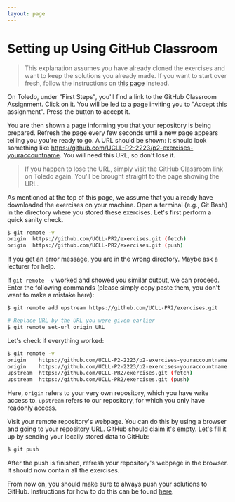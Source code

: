 ```yaml
---
layout: page
---
```


# Setting up Using GitHub Classroom

> This explanation assumes you have already cloned the exercises and want to keep the solutions you already made.
> If you want to start over fresh, follow the instructions on [this page](github-classroom-fresh.md) instead.

On Toledo, under "First Steps", you'll find a link to the GitHub Classroom Assignment.
Click on it.
You will be led to a page inviting you to "Accept this assignment".
Press the button to accept it.

You are then shown a page informing you that your repository is being prepared.
Refresh the page every few seconds until a new page appears telling you you're ready to go.
A URL should be shown: it should look something like https://github.com/UCLL-P2-2223/p2-exercises-youraccountname.
You will need this URL, so don't lose it.

> If you happen to lose the URL, simply visit the GitHub Classroom link on Toledo again.
> You'll be brought straight to the page showing the URL.

As mentioned at the top of this page, we assume that you already have downloaded the exercises on your machine.
Open a terminal (e.g., Git Bash) in the directory where you stored these exercises.
Let's first perform a quick sanity check.

```bash
$ git remote -v
origin  https://github.com/UCLL-PR2/exercises.git (fetch)
origin  https://github.com/UCLL-PR2/exercises.git (push)
```

If you get an error message, you are in the wrong directory.
Maybe ask a lecturer for help.

If `git remote -v` worked and showed you similar output, we can proceed.
Enter the following commands (please simply copy paste them, you don't want to make a mistake here):

```bash
$ git remote add upstream https://github.com/UCLL-PR2/exercises.git

# Replace URL by the URL you were given earlier
$ git remote set-url origin URL
```

Let's check if everything worked:

```bash
$ git remote -v
origin    https://github.com/UCLL-P2-2223/p2-exercises-youraccountname (fetch)
origin    https://github.com/UCLL-P2-2223/p2-exercises-youraccountname (push)
upstream  https://github.com/UCLL-PR2/exercises.git (fetch)
upstream  https://github.com/UCLL-PR2/exercises.git (push)
```

Here, `origin` refers to your very own repository, which you have write access to.
`upstream` refers to our repository, for which you only have readonly access.

Visit your remote repository's webpage.
You can do this by using a browser and going to your repository URL.
GitHub should claim it's empty.
Let's fill it up by sending your locally stored data to GitHub:

```bash
$ git push
```

After the push is finished, refresh your repository's webpage in the browser.
It should now contain all the exercises.

From now on, you should make sure to always push your solutions to GitHub.
Instructions for how to do this can be found [here](../workflow.md).

